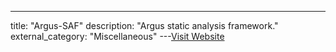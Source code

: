 ---
title: "Argus-SAF"
description: "Argus static analysis framework."
external_category: "Miscellaneous"
---[Visit Website](http://pag.arguslab.org/argus-saf)

